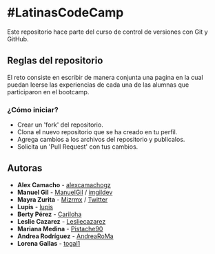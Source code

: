 # #LatinasCodeCamp

Este repositorio hace parte del curso de control de versiones con Git y GitHub.

## Reglas del repositorio

El reto consiste en escribir de manera conjunta una pagina en la cual puedan leerse las
experiencias de cada una de las alumnas que participaron en el bootcamp.

### ¿Cómo iniciar?

- Crear un 'fork' del repositorio.
- Clona el nuevo repositorio que se ha creado en tu perfil.
- Agrega cambios a los archivos del repositorio y publicalos.
- Solicita un 'Pull Request' con tus cambios.

## Autoras

- **Alex Camacho** - [alexcamachogz](https://github.com/alexcamachogz)
- **Manuel Gil** - [ManuelGil](https://github.com/ManuelGil) / [imgildev](https://github.com/imgildev)
- **Mayra Zurita** - [Mizrmx](https://github.com/Mizrmx) / [Twitter](https://twitter.com/mizrmx)
- **Lupis** - [lupis](https://github.com/luar_1)
- **Berty Pérez** - [Cariloha](https://github.com/Cariloha)
- **Leslie Cazarez** - [Lesliecazarez](https://github.com/Lesliecazarez)
- **Mariana Medina** - [Pistache90](https://github.com/Pistache90)
- **Andrea Rodríguez** - [AndreaRoMa](https://github.com/AndreaRoMa)
- **Lorena Gallas** - [togal1](https://github.com/togal1)
